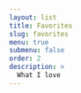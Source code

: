 ```yaml
---
layout: list
title: Favorites
slug: favorites
menu: true
submenu: false
order: 2
description: >
  What I love
---
```

